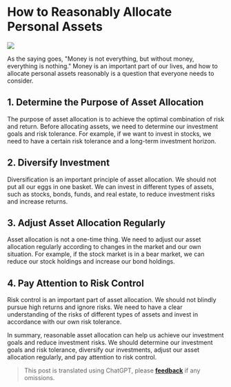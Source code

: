# How to Reasonably Allocate Personal Assets

![](https://f004.backblazeb2.com/file/wiki-media/img/20210312135502.png)

As the saying goes, "Money is not everything, but without money, everything is nothing." Money is an important part of our lives, and how to allocate personal assets reasonably is a question that everyone needs to consider.

## 1. Determine the Purpose of Asset Allocation

The purpose of asset allocation is to achieve the optimal combination of risk and return. Before allocating assets, we need to determine our investment goals and risk tolerance. For example, if we want to invest in stocks, we need to have a certain risk tolerance and a long-term investment horizon.

## 2. Diversify Investment

Diversification is an important principle of asset allocation. We should not put all our eggs in one basket. We can invest in different types of assets, such as stocks, bonds, funds, and real estate, to reduce investment risks and increase returns.

## 3. Adjust Asset Allocation Regularly

Asset allocation is not a one-time thing. We need to adjust our asset allocation regularly according to changes in the market and our own situation. For example, if the stock market is in a bear market, we can reduce our stock holdings and increase our bond holdings.

## 4. Pay Attention to Risk Control

Risk control is an important part of asset allocation. We should not blindly pursue high returns and ignore risks. We need to have a clear understanding of the risks of different types of assets and invest in accordance with our own risk tolerance.

In summary, reasonable asset allocation can help us achieve our investment goals and reduce investment risks. We should determine our investment goals and risk tolerance, diversify our investments, adjust our asset allocation regularly, and pay attention to risk control.

> This post is translated using ChatGPT, please [**feedback**](https://github.com/linyuxuanlin/Wiki_MkDocs/issues/new) if any omissions.